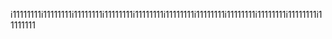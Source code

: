 i11111111i11111111i11111111i11111111i11111111i11111111i11111111i11111111i11111111i11111111i11111111

